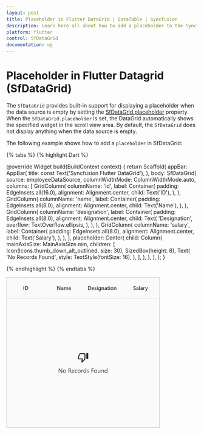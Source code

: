 ```yaml
---
layout: post
title: Placeholder in Flutter DataGrid | DataTable | Syncfusion
description: Learn here all about how to add a placeholder to the Syncfusion Flutter DataGrid (SfDataGrid) control and more.
platform: flutter
control: SfDataGrid
documentation: ug
---
```


# Placeholder in Flutter Datagrid (SfDataGrid)

The `SfDataGrid` provides built-in support for displaying a placeholder when the data source is empty by setting the [SfDataGrid.placeholder](https://pub.dev/documentation/syncfusion_flutter_datagrid/latest/datagrid/SfDataGrid/placeholder.html) property. When the `SfDataGrid.placeholder` is set, the DataGrid automatically shows the specified widget in the scroll view area. By default, the `SfDataGrid` does not display anything when the data source is empty.

The following example shows how to add a `placeholder` in SfDataGrid:

{% tabs %}
{% highlight Dart %} 

@override
Widget build(BuildContext context) {
  return Scaffold(
    appBar: AppBar(
      title: const Text('Syncfusion Flutter DataGrid'),
    ),
    body: SfDataGrid(
      source: employeeDataSource,
      columnWidthMode: ColumnWidthMode.auto,
      columns: <GridColumn>[
        GridColumn(
          columnName: 'id',
          label: Container(
            padding: EdgeInsets.all(16.0),
            alignment: Alignment.center,
            child: Text('ID'),
          ),
        ),
        GridColumn(
          columnName: 'name',
          label: Container(
            padding: EdgeInsets.all(8.0),
            alignment: Alignment.center,
            child: Text('Name'),
          ),
        ),
        GridColumn(
          columnName: 'designation',
          label: Container(
            padding: EdgeInsets.all(8.0),
            alignment: Alignment.center,
            child: Text(
              'Designation',
              overflow: TextOverflow.ellipsis,
            ),
          ),
        ),
        GridColumn(
          columnName: 'salary',
          label: Container(
            padding: EdgeInsets.all(8.0),
            alignment: Alignment.center,
            child: Text('Salary'),
          ),
        ),
      ],
      placeholder: Center(
        child: Column(
          mainAxisSize: MainAxisSize.min,
          children: [
            Icon(Icons.thumb_down_alt_outlined, size: 30),
            SizedBox(height: 8),
            Text(
              'No Records Found',
              style: TextStyle(fontSize: 16),
            ),
          ],
        ),
      ),
    ),
  );
}

{% endhighlight %}
{% endtabs %}

<img alt="Flutter DataGrid displays a placeholder when there are no rows" src="images/placeholder/flutter-datagrid-placeholder.png" width="404" height="396"/>


